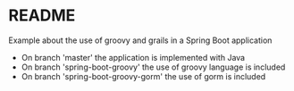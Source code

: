 # README #

Example about the use of groovy and grails in a Spring Boot application

* On branch 'master' the application is implemented with Java
* On branch 'spring-boot-groovy' the use of groovy language is included
* On branch 'spring-boot-groovy-gorm' the use of gorm is included
